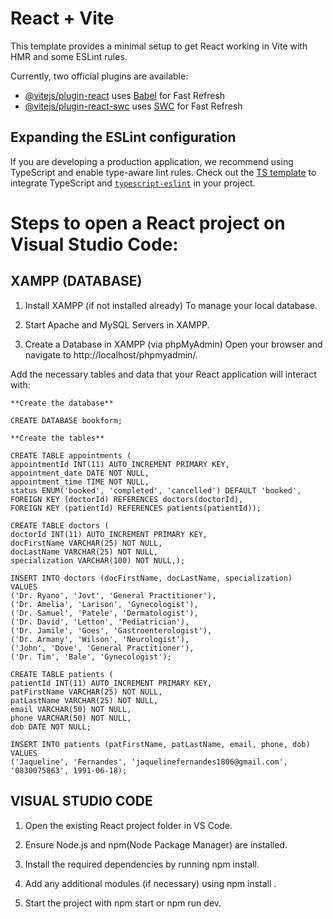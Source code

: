 # React + Vite

This template provides a minimal setup to get React working in Vite with HMR and some ESLint rules.

Currently, two official plugins are available:

- [@vitejs/plugin-react](https://github.com/vitejs/vite-plugin-react/blob/main/packages/plugin-react/README.md) uses [Babel](https://babeljs.io/) for Fast Refresh
- [@vitejs/plugin-react-swc](https://github.com/vitejs/vite-plugin-react-swc) uses [SWC](https://swc.rs/) for Fast Refresh

## Expanding the ESLint configuration

If you are developing a production application, we recommend using TypeScript and enable type-aware lint rules. Check out the [TS template](https://github.com/vitejs/vite/tree/main/packages/create-vite/template-react-ts) to integrate TypeScript and [`typescript-eslint`](https://typescript-eslint.io) in your project.


# Steps to open a React project on Visual Studio Code:

## XAMPP (DATABASE)

1. Install XAMPP (if not installed already) To manage your local database.

2. Start Apache and MySQL Servers in XAMPP.

3. Create a Database in XAMPP (via phpMyAdmin)
Open your browser and navigate to http://localhost/phpmyadmin/.

Add the necessary tables and data that your React application will interact with:

    **Create the database**
    
    CREATE DATABASE bookform;
    
    **Create the tables**
    
    CREATE TABLE appointments (
    appointmentId INT(11) AUTO_INCREMENT PRIMARY KEY,
    appointment_date DATE NOT NULL,
    appointment_time TIME NOT NULL,
    status ENUM('booked', 'completed', 'cancelled') DEFAULT 'booked',
    FOREIGN KEY (doctorId) REFERENCES doctors(doctorId),
    FOREIGN KEY (patientId) REFERENCES patients(patientId));
    
    CREATE TABLE doctors (
    doctorId INT(11) AUTO_INCREMENT PRIMARY KEY,
    docFirstName VARCHAR(25) NOT NULL,
    docLastName VARCHAR(25) NOT NULL,
    specialization VARCHAR(100) NOT NULL,);
    
    INSERT INTO doctors (docFirstName, docLastName, specialization) 
    VALUES
    ('Dr. Ryano', 'Jovt', 'General Practitioner'),
    ('Dr. Amelia', 'Larison', 'Gynecologist'),
    ('Dr. Samuel', 'Patele', 'Dermatologist'),
    ('Dr. David', 'Letton', 'Pediatrician'),
    ('Dr. Jamile', 'Goes', 'Gastroenterologist'),
    ('Dr. Armany', 'Wilson', 'Neurologist'),
    ('John', 'Dove', 'General Practitioner'),
    ('Dr. Tim', 'Bale', 'Gynecologist');
    
    CREATE TABLE patients (
    patientId INT(11) AUTO_INCREMENT PRIMARY KEY,
    patFirstName VARCHAR(25) NOT NULL,
    patLastName VARCHAR(25) NOT NULL,
    email VARCHAR(50) NOT NULL,
    phone VARCHAR(50) NOT NULL,
    dob DATE NOT NULL;
    
    INSERT INTO patients (patFirstName, patLastName, email, phone, dob) 
    VALUES
    ('Jaqueline', 'Fernandes', 'jaquelinefernandes1806@gmail.com', '0830075863', 1991-06-18);
  

## VISUAL STUDIO CODE

1. Open the existing React project folder in VS Code.

2. Ensure Node.js and npm(Node Package Manager) are installed.

3. Install the required dependencies by running npm install.

4. Add any additional modules (if necessary) using npm install <module-name>.

5. Start the project with npm start or npm run dev.
